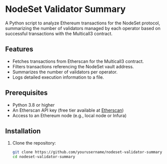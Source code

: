 # NodeSet Validator Summary

A Python script to analyze Ethereum transactions for the NodeSet protocol, summarizing the number of validators managed by each operator based on successful transactions with the Multicall3 contract.

## Features
- Fetches transactions from Etherscan for the Multicall3 contract.
- Filters transactions referencing the NodeSet vault address.
- Summarizes the number of validators per operator.
- Logs detailed execution information to a file.

## Prerequisites
- Python 3.8 or higher
- An Etherscan API key (free tier available at [Etherscan](https://etherscan.io/apis))
- Access to an Ethereum node (e.g., local node or Infura)

## Installation
1. Clone the repository:
   ```bash
   git clone https://github.com/yourusername/nodeset-validator-summary.git
   cd nodeset-validator-summary
